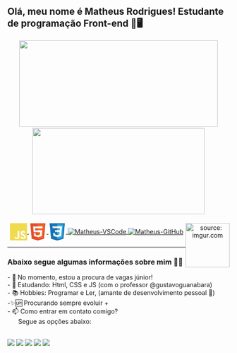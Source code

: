    ##    Olá, meu nome é Matheus Rodrigues! Estudante de programação Front-end 👋🖥

<div style="display: inline_block" align="center">
  <a href="https://github.com/matheusfulldev">
  <img width="450em" height="195em" src="https://github-readme-stats.vercel.app/api?username=matheusfulldev&show_icons=true&theme=gotham&include_all_commits=true&count_private=true"/>
  <img width="390em" height="195em" src="https://github-readme-stats.vercel.app/api/top-langs/?username=matheusfulldev&layout=compact&langs_count=7&theme=gotham"/>
</div>
  
  <div style="display: inline_block" align="center"><br>
  <img align="center" alt="Matheus-JS" height="40" width="40" src="https://raw.githubusercontent.com/devicons/devicon/master/icons/javascript/javascript-plain.svg">
  <img align="center" alt="Matheus-HTML" height="40" width="40" src="https://raw.githubusercontent.com/devicons/devicon/master/icons/html5/html5-original.svg"> 
  <img align="center" alt="Matheus-CSS" height="40" width="40" src="https://raw.githubusercontent.com/devicons/devicon/master/icons/css3/css3-original.svg"> 
  <img align="center" alt="Matheus-VSCode" height="40" width="40" src="https://cdn.jsdelivr.net/gh/devicons/devicon/icons/visualstudio/visualstudio-plain.svg" />
  <img align="center" alt="Matheus-GitHub" height="40" width="40" src="https://cdn.jsdelivr.net/gh/devicons/devicon/icons/github/github-original-wordmark.svg" />
  <a href="https://imgur.com/V4bezia"><img align="right" height="100" width="100" src="https://i.imgur.com/V4bezia.png" title="source: imgur.com" /></a>
</div>
  
<hr>
  
   <h3 style="align: center"> Abaixo segue algumas informações sobre mim 🥳😇 </h3>
<div style="text_decoration: none" align="justify"> 
<p style="text-align: justify"> <span> - 🔭 No momento, estou a procura de vagas júnior! <span> <br>
<span> - 🌱 Estudando: Html, CSS e JS (com o professor @gustavoguanabara) <span> <br>
<span> - 📚 Hobbies: Programar e Ler, (amante de desenvolvimento pessoal 💝) <span> <br>
<span> -✨🆙 Procurando sempre evoluir + <span> <br>
<span> - 📫 Como entrar em contato comigo? <br>
 ⠀⠀ Segue as opções abaixo: </p> <br>
   
</div> 
   
   <div>
  <a href="https://www.instagram.com/matheusfulldev/" target="_blank"><img src="https://img.shields.io/badge/-Instagram-%23E4405F?style=for-the-badge&logo=instagram&logoColor=white" target="_blank"></a>
  <a href = "mailto:matheusfulldev@gmail.com"><img src="https://img.shields.io/badge/-Gmail-%23333?style=for-the-badge&logo=gmail&logoColor=white" target="_blank"></a>
  <a href="www.linkedin.com/in/matheusfulldev" target="_blank"><img src="https://img.shields.io/badge/-LinkedIn-%230077B5?style=for-the-badge&logo=linkedin&logoColor=white" target="_blank"></a>
  <a href="https://twitter.com/matheusfulldev" target="_blank"><img src="https://img.shields.io/badge/Twitter-1DA1F2?style=for-the-badge&logo=twitter&logoColor=white" target="_blank"></a>   
  <a href="https://wa.me/+5521983644245" target="_blank"><img src="https://img.shields.io/badge/WhatsApp-25D366?style=for-the-badge&logo=whatsapp&logoColor=white" target="_blank"></a>
           
 ##
   </div>



